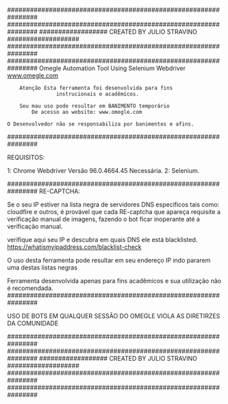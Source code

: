 ################################################################
################################################################
################## CREATED BY JULIO STRAVINO ###################
################################################################
################################################################
         Omegle Automation Tool Using Selenium Webdriver
                        www.omegle.com
                        
                        
        Atenção Esta ferramenta foi desenvolvida para fins
                    instrucionais e acadêmicos.
                      
        Seu mau uso pode resultar em BANIMENTO temporário 
            De acesso ao website: www.omegle.com
            
    O Desenvolvedor não se responsabiliza por banimentos e afins.
      
################################################################

REQUISITOS:

1: Chrome Webdriver Versão 96.0.4664.45 Necessária.
2: Selenium.

################################################################
RE-CAPTCHA:

 Se o seu IP estiver na lista negra de servidores DNS especificos tais como:
 cloudfire e outros, é provável que cada RE-captcha que apareça requisite a 
 verificação manual de imagens, fazendo o bot ficar inoperante até a verificação manual.
 
 verifique aqui seu IP e descubra em quais DNS ele está blacklisted. 
 https://whatismyipaddress.com/blacklist-check
 
 O uso desta ferramenta pode resultar em seu endereço IP indo pararem uma destas listas negras
 
 Ferramenta desenvolvida apenas para fins acadêmicos e sua utilização não é recomendada.
################################################################

USO DE BOTS EM QUALQUER SESSÃO DO OMEGLE VIOLA AS 
            DIRETIRZES DA COMUNIDADE

################################################################
################################################################
################## CREATED BY JULIO STRAVINO ###################
################################################################
################################################################
